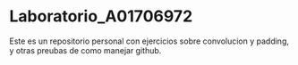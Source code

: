 # Laboratorio_A01706972

  Este es un repositorio personal con ejercicios sobre convolucion y padding, y otras preubas de como manejar github.
